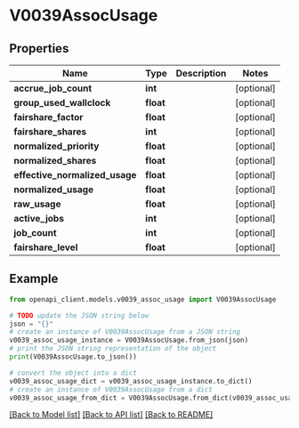 # V0039AssocUsage


## Properties

Name | Type | Description | Notes
------------ | ------------- | ------------- | -------------
**accrue_job_count** | **int** |  | [optional] 
**group_used_wallclock** | **float** |  | [optional] 
**fairshare_factor** | **float** |  | [optional] 
**fairshare_shares** | **int** |  | [optional] 
**normalized_priority** | **float** |  | [optional] 
**normalized_shares** | **float** |  | [optional] 
**effective_normalized_usage** | **float** |  | [optional] 
**normalized_usage** | **float** |  | [optional] 
**raw_usage** | **float** |  | [optional] 
**active_jobs** | **int** |  | [optional] 
**job_count** | **int** |  | [optional] 
**fairshare_level** | **float** |  | [optional] 

## Example

```python
from openapi_client.models.v0039_assoc_usage import V0039AssocUsage

# TODO update the JSON string below
json = "{}"
# create an instance of V0039AssocUsage from a JSON string
v0039_assoc_usage_instance = V0039AssocUsage.from_json(json)
# print the JSON string representation of the object
print(V0039AssocUsage.to_json())

# convert the object into a dict
v0039_assoc_usage_dict = v0039_assoc_usage_instance.to_dict()
# create an instance of V0039AssocUsage from a dict
v0039_assoc_usage_from_dict = V0039AssocUsage.from_dict(v0039_assoc_usage_dict)
```
[[Back to Model list]](../README.md#documentation-for-models) [[Back to API list]](../README.md#documentation-for-api-endpoints) [[Back to README]](../README.md)


